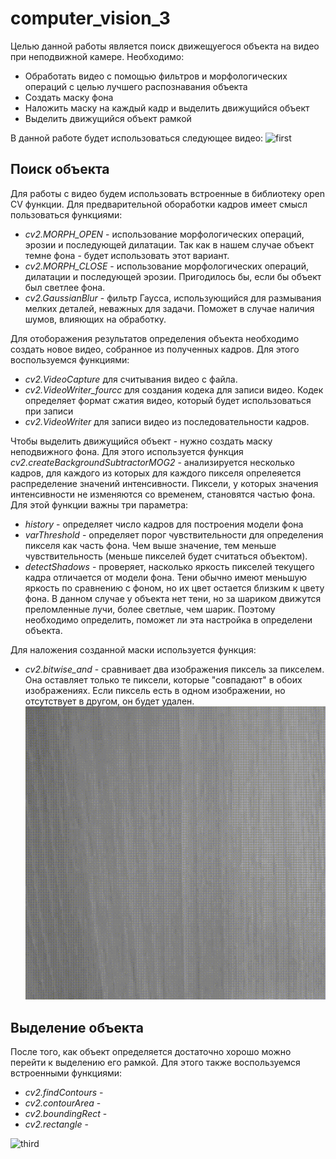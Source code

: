# computer_vision_3
Целью данной работы является поиск движещуегося объекта на видео при неподвижной камере. Необходимо:
- Обработать видео с помощью фильтров и морфологических операций с целью лучшего распознавания объекта
- Создать маску фона
- Наложить маску на каждый кадр и выделить движущийся объект
- Выделить движущийся объект рамкой
  
В данной работе будет использоваться следующее видео:
![first](https://github.com/LugenderGeist/computer_vision_3/blob/main/clear.gif)  
## Поиск объекта  
Для работы с видео будем использовать встроенные в библиотеку open CV функции. Для предварительной обоработки кадров имеет смысл пользоваться функциями:
- *cv2.MORPH_OPEN* - использование морфологических операций, эрозии и последующей дилатации. Так как в нашем случае объект темне фона - будет использовать этот вариант.
- *cv2.MORPH_CLOSE* - использование морфологических операций, дилатации и последующей эрозии. Пригодилось бы, если бы объект был светлее фона.
- *cv2.GaussianBlur* - фильтр Гаусса, использующийся для размывания мелких деталей, неважных для задачи. Поможет в случае наличия шумов, влияющих на обработку.
 
Для отоборажения результатов определения объекта необходимо создать новое видео, собранное из полученных кадров. Для этого воспользуемся функциями:
- *cv2.VideoCapture* для считывания видео с файла.
- *cv2.VideoWriter_fourcc* для создания кодека для записи видео. Кодек определяет формат сжатия видео, который будет использоваться при записи
- *cv2.VideoWriter* для записи видео из последовательности кадров.

Чтобы выделить движущийся объект - нужно создать маску неподвижного фона. Для этого используется функция *cv2.createBackgroundSubtractorMOG2* - анализируется несколько кадров, для каждого из которых для каждого пикселя опрелеяется распределение значений интенсивности. Пиксели, у которых значения интенсивности не изменяются со временем, становятся частью фона.  
Для этой функции важны три параметра:
- *history* - определяет число кадров для построения модели фона
- *varThreshold* - определяет порог чувствительности для определения пикселя как часть фона. Чем выше значение, тем меньше чувствительность (меньше пикселей будет считаться объектом).
- *detectShadows* - проверяет, насколько яркость пикселей текущего кадра отличается от модели фона. Тени обычно имеют меньшую яркость по сравнению с фоном, но их цвет остается близким к цвету фона. В данном случае у объекта нет тени, но за шариком движутся преломленные лучи, более светлые, чем шарик. Поэтому необходимо определить, поможет ли эта настройка в определени объекта.

Для наложения созданной маски используется функция:
- *cv2.bitwise_and* - сравнивает два изображения пиксель за пикселем. Она оставляет только те пиксели, которые "совпадают" в обоих изображениях. Если пиксель есть в одном изображении, но отсутствует в другом, он будет удален.  
![second](https://github.com/LugenderGeist/computer_vision_3/blob/main/grayscale.gif)  
## Выделение объекта  
После того, как объект определяется достаточно хорошо можно перейти к выделению его рамкой. Для этого также воспользуемся встроенными функциями:
- *cv2.findContours* - 
- *cv2.contourArea* - 
- *cv2.boundingRect* - 
- *cv2.rectangle* -

![third](https://github.com/LugenderGeist/computer_vision_3/blob/main/result.gif)  
